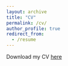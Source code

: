 ```yaml
---
layout: archive
title: "CV"
permalink: /cv/
author_profile: true
redirect_from:
  - /resume
---
```


Download my CV [here]([https://drive.google.com/file/d/11IufzDOU4IqrSexdE8WOPHT_jESFXdXn/view?usp=sharing](https://drive.google.com/file/d/1IVkHxr1cFjRWRgg1k1L5wWeQpRe5MkQ0/view?usp=sharing)https://drive.google.com/file/d/1IVkHxr1cFjRWRgg1k1L5wWeQpRe5MkQ0/view?usp=sharing)
